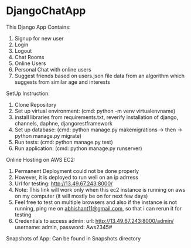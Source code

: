 # DjangoChatApp

This Django App Contains:
1. Signup for new user
2. Login
3. Logout
4. Chat Rooms
5. Online Users
6. Personal Chat with online users
7. Suggest friends based on users.json file data from an algorithm which suggests from similar age and interests


SetUp Instruction:
1. Clone Repository
2. Set up virtual environment: (cmd: python -m venv virtualenvname)
3. install libraries from requirements.txt, reverify installation of django, channels, daphne, djangorestframework
4. Set up database: (cmd: python manage.py makemigrations -> then -> python manage.py migrate)
5. Run tests: (cmd: python manage.py test)
6. Run application: (cmd: python manage.py runserver)


Online Hosting on AWS EC2:
1. Permanent Deployment could not be done properly
2. However, it is deployed to run well on an ip adrress
3. Url for testing: http://13.49.67.243:8000/
4. Note: This link will work only when this ec2 instance is running on aws on my computer (it will mostly be on for next few days)
5. Feel free to test on multiple browsers and also if the instance is not running, ping me on abhishant11@gmail.com, so that i can rerun it for testing
6. Credentials to access admin: url: http://13.49.67.243:8000/admin/ username: admin, password: Aws2345#

Snapshots of App: Can be found in Snapshots directory
